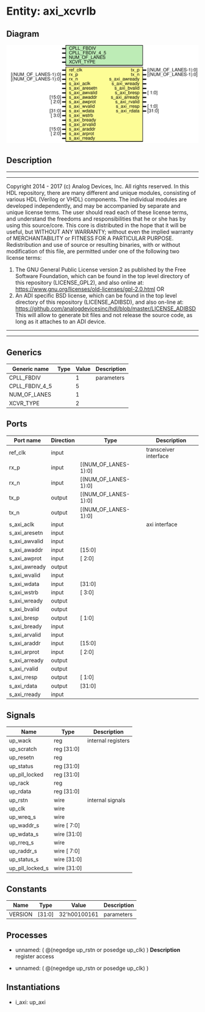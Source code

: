 # Entity: axi_xcvrlb

## Diagram

![Diagram](axi_xcvrlb.svg "Diagram")
## Description

***************************************************************************
 ***************************************************************************
 Copyright 2014 - 2017 (c) Analog Devices, Inc. All rights reserved.
 In this HDL repository, there are many different and unique modules, consisting
 of various HDL (Verilog or VHDL) components. The individual modules are
 developed independently, and may be accompanied by separate and unique license
 terms.
 The user should read each of these license terms, and understand the
 freedoms and responsibilities that he or she has by using this source/core.
 This core is distributed in the hope that it will be useful, but WITHOUT ANY
 WARRANTY; without even the implied warranty of MERCHANTABILITY or FITNESS FOR
 A PARTICULAR PURPOSE.
 Redistribution and use of source or resulting binaries, with or without modification
 of this file, are permitted under one of the following two license terms:
   1. The GNU General Public License version 2 as published by the
      Free Software Foundation, which can be found in the top level directory
      of this repository (LICENSE_GPL2), and also online at:
      <https://www.gnu.org/licenses/old-licenses/gpl-2.0.html>
 OR
   2. An ADI specific BSD license, which can be found in the top level directory
      of this repository (LICENSE_ADIBSD), and also on-line at:
      https://github.com/analogdevicesinc/hdl/blob/master/LICENSE_ADIBSD
      This will allow to generate bit files and not release the source code,
      as long as it attaches to an ADI device.
 ***************************************************************************
 ***************************************************************************
 
## Generics

| Generic name   | Type | Value | Description |
| -------------- | ---- | ----- | ----------- |
| CPLL_FBDIV     |      | 1     | parameters  |
| CPLL_FBDIV_4_5 |      | 5     |             |
| NUM_OF_LANES   |      | 1     |             |
| XCVR_TYPE      |      | 2     |             |
## Ports

| Port name     | Direction | Type                 | Description           |
| ------------- | --------- | -------------------- | --------------------- |
| ref_clk       | input     |                      | transceiver interface |
| rx_p          | input     | [(NUM_OF_LANES-1):0] |                       |
| rx_n          | input     | [(NUM_OF_LANES-1):0] |                       |
| tx_p          | output    | [(NUM_OF_LANES-1):0] |                       |
| tx_n          | output    | [(NUM_OF_LANES-1):0] |                       |
| s_axi_aclk    | input     |                      | axi interface         |
| s_axi_aresetn | input     |                      |                       |
| s_axi_awvalid | input     |                      |                       |
| s_axi_awaddr  | input     | [15:0]               |                       |
| s_axi_awprot  | input     | [ 2:0]               |                       |
| s_axi_awready | output    |                      |                       |
| s_axi_wvalid  | input     |                      |                       |
| s_axi_wdata   | input     | [31:0]               |                       |
| s_axi_wstrb   | input     | [ 3:0]               |                       |
| s_axi_wready  | output    |                      |                       |
| s_axi_bvalid  | output    |                      |                       |
| s_axi_bresp   | output    | [ 1:0]               |                       |
| s_axi_bready  | input     |                      |                       |
| s_axi_arvalid | input     |                      |                       |
| s_axi_araddr  | input     | [15:0]               |                       |
| s_axi_arprot  | input     | [ 2:0]               |                       |
| s_axi_arready | output    |                      |                       |
| s_axi_rvalid  | output    |                      |                       |
| s_axi_rresp   | output    | [ 1:0]               |                       |
| s_axi_rdata   | output    | [31:0]               |                       |
| s_axi_rready  | input     |                      |                       |
## Signals

| Name            | Type           | Description         |
| --------------- | -------------- | ------------------- |
| up_wack         | reg            | internal registers  |
| up_scratch      | reg     [31:0] |                     |
| up_resetn       | reg            |                     |
| up_status       | reg     [31:0] |                     |
| up_pll_locked   | reg     [31:0] |                     |
| up_rack         | reg            |                     |
| up_rdata        | reg     [31:0] |                     |
| up_rstn         | wire           | internal signals    |
| up_clk          | wire           |                     |
| up_wreq_s       | wire           |                     |
| up_waddr_s      | wire [ 7:0]    |                     |
| up_wdata_s      | wire [31:0]    |                     |
| up_rreq_s       | wire           |                     |
| up_raddr_s      | wire [ 7:0]    |                     |
| up_status_s     | wire [31:0]    |                     |
| up_pll_locked_s | wire [31:0]    |                     |
## Constants

| Name    | Type   | Value        | Description |
| ------- | ------ | ------------ | ----------- |
| VERSION | [31:0] | 32'h00100161 | parameters  |
## Processes
- unnamed: ( @(negedge up_rstn or posedge up_clk) )
**Description**
register access

- unnamed: ( @(negedge up_rstn or posedge up_clk) )
## Instantiations

- i_axi: up_axi
